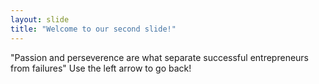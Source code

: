 ```yaml
---
layout: slide
title: "Welcome to our second slide!"
---
```

"Passion and perseverence are what separate successful entrepreneurs from failures"
Use the left arrow to go back!
